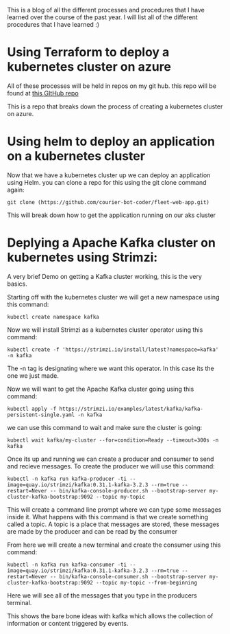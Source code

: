 
This is a blog of all the different processes and procedures that I have learned over the course of the past year. I will list all of the different procedures that I have learned :)

# Using Terraform to deploy a kubernetes cluster on azure
   
   All of these processes will be held in repos on my git hub. this repo will be found at [this GItHub repo](https://github.com/courier-bot-coder/terraform-template)
   
   This is a repo that breaks down the process of creating a kubernetes cluster on azure.
   
# Using helm to deploy an application on a kubernetes cluster

Now that we have a kubernetes cluster up we can deploy an application using Helm. you can clone a repo for this using the git clone command again: 
```
git clone (https://github.com/courier-bot-coder/fleet-web-app.git)
```
This will break down how to get the application running on our aks cluster

# Deplying a Apache Kafka cluster on kubernetes using Strimzi:

A very brief Demo on getting a Kafka cluster working, this is the very basics.

Starting off with the kubernetes cluster we will get a new namespace using this command: 
```
kubectl create namespace kafka
```
Now we will install Strimzi as a kubernetes cluster operator using this command: 
```
kubectl create -f 'https://strimzi.io/install/latest?namespace=kafka' -n kafka
```
The -n tag is designating where we want this operator. In this case its the one we just made.

Now we will want to get the Apache Kafka cluster going using this command: 
```
kubectl apply -f https://strimzi.io/examples/latest/kafka/kafka-persistent-single.yaml -n kafka 
```
we can use this command to wait and make sure the cluster is going: 
```
kubectl wait kafka/my-cluster --for=condition=Ready --timeout=300s -n kafka 
```
Once its up and running we can create a producer and consumer to send and recieve messages. To create the producer we will use this command:
```
kubectl -n kafka run kafka-producer -ti --image=quay.io/strimzi/kafka:0.31.1-kafka-3.2.3 --rm=true --restart=Never -- bin/kafka-console-producer.sh --bootstrap-server my-cluster-kafka-bootstrap:9092 --topic my-topic
```
This will create a command line prompt where we can type some messages inside it. What happens with this command is that we create something called a topic. A topic is a place that messages are stored, these messages are made by the producer and can be read by the consumer

From here we will create a new terminal and create the consumer using this command:
```
kubectl -n kafka run kafka-consumer -ti --image=quay.io/strimzi/kafka:0.31.1-kafka-3.2.3 --rm=true --restart=Never -- bin/kafka-console-consumer.sh --bootstrap-server my-cluster-kafka-bootstrap:9092 --topic my-topic --from-beginning
```
Here we will see all of the messages that you type in the producers terminal.

This shows the bare bone ideas with kafka which allows the collection of information or content triggered by events.


